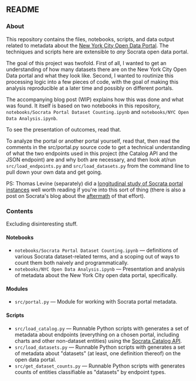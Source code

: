 ## README

### About

This repository contains the files, notebooks, scripts, and data output related to metadata about the [New York City
Open Data Portal](https://nycopendata.socrata.com/). The techniques and scripts here are extensible to *any*
Socrata open data portal.

The goal of this project was twofold. First of all, I wanted to get an understanding of how many datasets there are
on the New York City Open Data portal and what they look like. Second, I wanted to routinize this processing logic
into a few pieces of code, with the goal of making this analysis reproducible at a later time and possibly on
different portals.

The accompanying blog post (WIP) explains how this was done and what was found. It itself is based on two notebooks
in this repository, `notebooks/Socrata Portal Dataset Counting.ipynb` and `notebooks/NYC Open Data Analysis.ipynb`.

To see the presentation of outcomes, read that.

To analyze the portal or another portal yourself, read that, then read the comments in the src/portal.py source code
to get a technical understanding of what the two endpoints used in this project (the Catalog API and the JSON
endpoint) are and why both are necessary, and then look at/run `src/load_endpoints.py` and `src/load_datasets.py`
from the command line to pull down your own data and get going.

PS: Thomas Levine (separately) did a [longitudinal study of Socrata portal instances](https://thomaslevine.com/!/socrata-summary/)
well worth reading if you're into this sort of thing (there is also a post on Socrata's blog about the [aftermath](https://socrata.com/blog/my-visit-to-socrata-and-data-analysis-about-data-analysis/)
of that effort).

### Contents

Excluding disinteresting stuff.

#### Notebooks

* `notebooks/Socrata Portal Dataset Counting.ipynb` &mdash; definitions of various Socrata dataset-related terms, and a
scoping out of ways to count them both naively and programmatically.
* `notebooks/NYC Open Data Analysis.ipynb` &mdash; Presentation and analysis of metadata about the New York City open data
portal, specifically.

#### Modules

* `src/portal.py` &mdash; Module for working with Socrata portal metadata.

#### Scripts

* `src/load_catalog.py` &mdash; Runnable Python scripts with generates a set of metadata about endpoints (everything
on a chosen portal, including charts and other non-dataset entities) using the [Socrata Catalog API](http://labs.socrata.com/docs/search.html).
* `src/load_datasets.py` &mdash; Runnable Python scripts with generates a set of metadata about "datasets" (at
least, one definition thereof) on the open data portal.
* `src/get_dataset_counts.py` &mdash; Runnable Python scripts with generates counts of entities classifiable as
"datasets" by endpoint types.